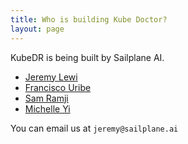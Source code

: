```yaml
---
title: Who is building Kube Doctor?
layout: page
---
```


KubeDR is being built by Sailplane AI. 

* [Jeremy Lewi](https://www.linkedin.com/in/jeremy-lewi-600aaa8/)
* [Francisco Uribe](https://www.linkedin.com/in/francisco-uribe-0a466211/)
* [Sam Ramji](https://www.linkedin.com/in/sramji/)
* [Michelle Yi](https://www.linkedin.com/in/michelleyulleyi/)

You can email us at `jeremy@sailplane.ai`